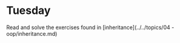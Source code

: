 # Tuesday

Read and solve the exercises found in [inheritance](../../topics/04 - oop/inheritance.md)

